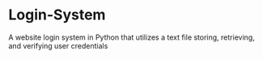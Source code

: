 # Login-System
A website login system in Python that utilizes a text file storing, retrieving, and verifying user credentials
